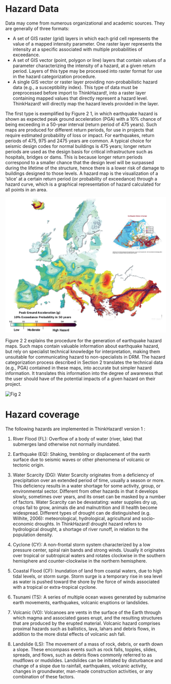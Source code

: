 # Hazard Data

Data may come from numerous organizational and academic sources. They are generally of three formats:
* A set of GIS raster (grid) layers in which each grid cell represents the value of a mapped intensity parameter. One raster layer represents the intensity at a specific 		associated with multiple probabilities of exceedance. 
* A set of GIS vector (point, polygon or line) layers that contain values of a parameter characterizing the intensity of a hazard, at a given return period. Layers of this type may be processed into raster format for use in the hazard categorization procedure.
* A single GIS vector or raster layer providing non-probabilistic hazard data (e.g., a susceptibility index). This type of data must be preprocessed before import to ThinkHazard!, into a raster layer containing mapped values that directly represent a hazard level. ThinkHazard! will directly map the hazard levels provided in the layer.

The first type is exemplified by Figure 2 1, in which earthquake hazard is shown as expected peak ground acceleration (PGA) with a 10% chance of being exceeding in a 50-year interval (return period of 475 years). Such maps are produced for different return periods, for use in projects that require estimated probability of loss or impact. For earthquakes, return periods of 475, 975 and 2475 years are common. A typical choice for seismic design codes for normal buildings is 475 years; longer return periods are used as the design basis for critical infrastructure such as hospitals, bridges or dams. This is because longer return periods correspond to a smaller chance that the design level will be surpassed during the lifetime of the structure, hence there is a lower risk of damage to buildings designed to those levels. A hazard map is the visualization of a ‘slice’ at a certain return period (or probability of exceedance) through a hazard curve, which is a graphical representation of hazard calculated for all points in an area. 

<div class="c-box-image">
  <img src="images/posts/hazarddata/sharemap.png" alt="Fig 1"/>
</div>

Figure 2 2 explains the procedure for the generation of earthquake hazard maps. 
Such maps contain valuable information about earthquake hazard, but rely on specialist technical knowledge for interpretation, making them unsuitable for communicating hazard to non-specialists in DRM. The hazard categorization process described in Section 2 translates the technical data (e.g., PGA) contained in these maps, into accurate but simpler hazard information. It translates this information into the degree of awareness that the user should have of the potential impacts of a given hazard on their project. 

<div class="c-box-image">
  <img src="images/posts/hazarddata/hazardcurve.png" alt="Fig 2"/>
</div>


# Hazard coverage
The following hazards are implemented in ThinkHazard! version 1 : 
1.	River Flood (FL): Overflow of a body of water (river, lake) that submerges land otherwise not normally inundated.

2.	Earthquake (EQ): Shaking, trembling or displacement of the earth surface due to seismic waves or other phenomena of volcanic or tectonic origin.

3.	Water Scarcity (DG): Water Scarcity originates from a deficiency of precipitation over an extended period of time, usually a season or more. This deficiency results in a water shortage for some activity, group, or environmental sector. Different from other hazards in that it develops slowly, sometimes over years, and its onset can be masked by a number of factors. Water Scarcity can be devastating: water supplies dry up, crops fail to grow, animals die and malnutrition and ill health become widespread. Different types of drought can de distinguished (e.g. Wilhite, 2006): meteorological, hydrological, agricultural and socio-economic droughts. In ThinkHazard! drought hazard refers to hydrological drought, a shortage of river runoff, in relation to the population density.

4.	Cyclone (CY): A non-frontal storm system characterized by a low pressure center, spiral rain bands and strong winds. Usually it originates over tropical or subtropical waters and rotates clockwise in the southern hemisphere and counter-clockwise in the northern hemisphere.

5.	Coastal Flood (CF): Inundation of land from coastal waters, due to high tidal levels, or storm surge. Storm surge is a temporary rise in sea level as water is pushed toward the shore by the force of winds associated with a tropical or extra-tropical cyclone.

6.	Tsunami (TS): A series of multiple ocean waves generated by submarine earth movements, earthquakes, volcanic eruptions or landslides.

7.	Volcanic (VO): Volcanoes are vents in the surface of the Earth through which magma and associated gases erupt, and the resulting structures that are produced by the erupted material. Volcanic hazard comprises proximal hazards such as ballistics, lava, lahars and debris flows, in addition to the more distal effects of volcanic ash fall.

8.	Landslide (LS): The movement of a mass of rock, debris, or earth down a slope. These encompass events such as rock falls, topples, slides, spreads, and flows, such as debris flows commonly referred to as mudflows or mudslides. Landslides can be initiated by disturbance and change of a slope due to rainfall, earthquakes, volcanic activity, changes in groundwater, man-made construction activities, or any combination of these factors.
